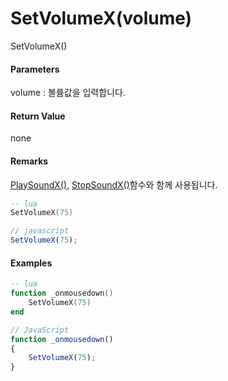 # SetVolumeX\(volume\)

SetVolumeX\(\)

#### Parameters

volume : 볼륨값을 입력합니다.

#### Return Value

none

#### Remarks

[PlaySoundX\(\)](/ScriptAPI\PlaySoundX.html), [StopSoundX\(\)](/ScriptAPI\StopSoundX.html)함수와 함께 사용됩니다.

```lua
-- lua
SetVolumeX(75)
```

```js
// javascript
SetVolumeX(75);
```

#### 

#### Examples

```lua
-- lua
function _onmousedown()
    SetVolumeX(75)
end
```

```js
// JavaScript
function _onmousedown()
{    
    SetVolumeX(75);
}
```



